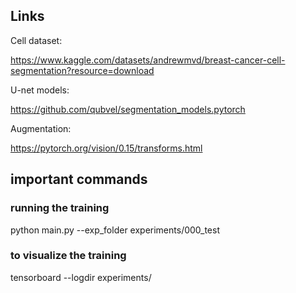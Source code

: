 ## Links

Cell dataset:

https://www.kaggle.com/datasets/andrewmvd/breast-cancer-cell-segmentation?resource=download

U-net models:

https://github.com/qubvel/segmentation_models.pytorch

Augmentation:

https://pytorch.org/vision/0.15/transforms.html

## important commands

### running the training
python main.py --exp_folder experiments/000_test

### to visualize the training
tensorboard --logdir experiments/
